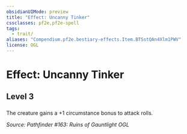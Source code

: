 ```yaml
---
obsidianUIMode: preview
title: "Effect: Uncanny Tinker"
cssclasses: pf2e,pf2e-spell
tags:
  - trait/
aliases: "Compendium.pf2e.bestiary-effects.Item.BTSstQAn4Xlm1PWV"
license: OGL
---
```

# Effect: Uncanny Tinker
## Level 3
### 






The creature gains a +1 circumstance bonus to attack rolls.

*Source: Pathfinder #163: Ruins of Gauntlight*
*OGL*
